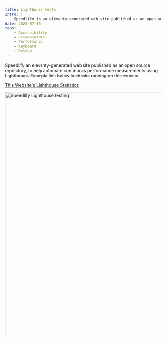 ```yaml
---
title: Lighthouse tests
intro: |
    Speedlify is an eleventy-generated web site published as an open source repository, to help automate continuous performance measurements using Lighthouse.
date: 2024-07-15
tags:
    - Accessibility
    - Screenreader
    - Performance
    - Keyboard
    - Design
---
```


Speedlify an eleventy-generated web site published as an open source repository, to help automate continuous performance measurements using Lighthouse. Example link below is checks running on this website.

[This Website's Lighthouse Statistics](https://elegant-biscotti-25e1e9.netlify.app/jaffamonkey-website)

<picture>
    <img src="/assets/img/speedlify.png" alt="Speedlify Lighthouse testing" width="800" decoding="async" />
</picture>